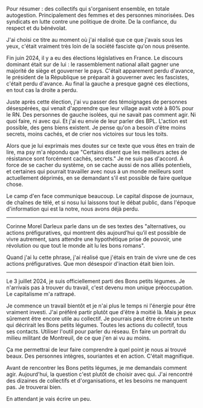 


Pour résumer : des collectifs qui s'organisent ensemble, en totale autogestion. Principalement des femmes et des personnes minorisées. Des syndicats en lutte contre une politique de droite. De la confiance, du respect et du bénévolat.

J'ai choisi ce titre au moment où j'ai réalisé que ce que j'avais sous les yeux, c'était vraiment très loin de la société fasciste qu'on nous présente.

Fin juin 2024, il y a eu des élections législatives en France. Le discours dominant était sur de lui : le rassemblement national allait gagner une majorité de siège et gouverner le pays. C'était apparement perdu d'avance, le président de la République se préparait à gouverner avec les fascistes, c'était perdu d'avance. Au final la gauche a presque gagné ces élections, en tout cas la droite a perdu.

Juste après cette élection, j'ai vu passer des témoignages de personnes désespérées, qui venait d'apprendre que leur village avait voté à 80% pour le RN. Des personnes de gauche isolées, qui ne savait pas comment agir. Ni quoi faire, ni avec qui. Et j'ai eu envie de leur parler des BPL. L'action est possible, des gens biens existent. Je pense qu'on a besoin d'être moins secrets, moins cachés, et de crier nos victoires sur tous les toits.

Alors que je lui exprimais mes doutes sur ce texte que vous êtes en train de lire, ma psy m'a répondu que "Certains disent que les meilleurs actes de résistance sont forcément cachés, secrets." Je ne suis pas d'accord. À force de se cacher du système, on se cache aussi de nos alliés potentiels, et certaines qui pourrait travailler avec nous à un monde meilleurs sont actuellement déprimés, en se demandant s'il est possible de faire quelque chose.

Le camp d'en face communique beaucoup. Le capital dispose de journaux, de chaînes de télé, et si nosu lui laissons tout le débat public, dans l'époque d'information qui est la notre, nous avons déjà perdu.


--------------------------

Corinne Morel Darleux parle dans un de ses textes des "alternatives, ou actions préfiguratives, qui montrent dès aujourd’hui qu’il est possible de vivre autrement, sans attendre une hypothétique prise de pouvoir, une révolution ou que tout le monde ait lu les bons romans".

Quand j'ai lu cette phrase, j'ai réalisé que j'étais en train de vivre une de ces actions préfiguratives. Que mon désespoir d'inaction était bien loin.



--------------------------

Le 3 juillet 2024, je suis officiellement parti des Bons petits légumes. Je n'arrivais pas à trouver du travail, c'est devenu mon unique préoccupation. Le capitalisme m'a rattrapé.

Je commence un travail bientôt et je n'ai plus le temps ni l'énergie pour être vraiment investi. J'ai préféré partir plutôt que d'être à moitié là. Mais je peux sûrement être encore utile au collectif. Je pourrais peut être écrire un texte qui décrirait les Bons petits légumes. Toutes les actions du collectif, tous ses contacts. Utiliser l'outil pour parler du réseau. En faire un portrait du milieu militant de Montreuil, de ce que j'en ai vu au moins.

Ça me permettrai de leur faire comprendre à quel point je nous ai trouvé beaux. Des personnes intègres, souriantes et en action. C'était magnifique.

Avant de rencontrer les Bons petits légumes, je me demandais comment agir. Aujourd'hui, la question c'est plutôt de choisir avec qui. J'ai rencontré des dizaines de collectifs et d'organisations, et les besoins ne manquent pas. Je trouverai bien.

En attendant je vais écrire un peu.